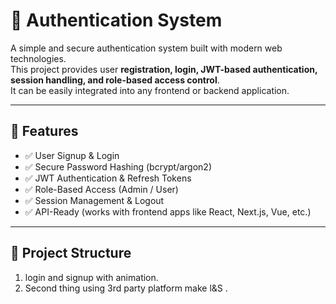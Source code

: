 # 🔐 Authentication System

A simple and secure authentication system built with modern web technologies.  
This project provides user **registration, login, JWT-based authentication, session handling, and role-based access control**.  
It can be easily integrated into any frontend or backend application.

---

## 🚀 Features
- ✅ User Signup & Login  
- ✅ Secure Password Hashing (bcrypt/argon2)  
- ✅ JWT Authentication & Refresh Tokens  
- ✅ Role-Based Access (Admin / User)  
- ✅ Session Management & Logout  
- ✅ API-Ready (works with frontend apps like React, Next.js, Vue, etc.)  

---

## 📂 Project Structure
1) login and signup with animation.
2) Second thing using 3rd party platform make l&S .
